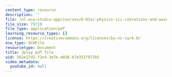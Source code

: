 ```yaml
---
content_type: resource
description: ''
file: /ol-ocw-studio-app/courses/8-03sc-physics-iii-vibrations-and-waves-fall-2016/562e27d1f2e43e7ee036b7e351f972b5_VkbtIDSHfSc.pdf
file_size: 75719
file_type: application/pdf
learning_resource_types: []
license: https://creativecommons.org/licenses/by-nc-sa/4.0/
ocw_type: OCWFile
resourcetype: Document
title: 3play pdf file
uid: 562e27d1-f2e4-3e7e-e036-b7e351f972b5
video_metadata:
  youtube_id: null
---
```


